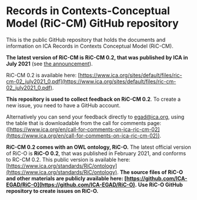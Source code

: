 # Records in Contexts-Conceptual Model (RiC-CM) GitHub repository

This is the public GitHub repository that holds the documents and information on ICA Records in Contexts Conceptual Model (RiC-CM).

**The latest version of RiC-CM is RiC-CM 0.2, that was published by ICA in July 2021** (see [the announcement](https://www.ica.org/en/public-release-of-records-in-contexts-conceptual-model-02)).

RiC-CM 0.2 is available here: 
[https://www.ica.org/sites/default/files/ric-cm-02_july2021_0.pdf](https://www.ica.org/sites/default/files/ric-cm-02_july2021_0.pdf).

**This repository is used to collect feedback on RiC-CM 0.2**. To create a new issue, you need to have a GitHub account. 

Alternatively you can send your feedback directly to egad@ica.org, using the table that is downloadable from the call for comments page:
([https://www.ica.org/en/call-for-comments-on-ica-ric-cm-02](https://www.ica.org/en/call-for-comments-on-ica-ric-cm-02)).

**RiC-CM 0.2 comes with an OWL ontology, RiC-O.**
The latest official version of RiC-O is **RiC-O 0.2**, that was published in February 2021, and conforms to RC-CM 0.2.
This public version is available here:
[https://www.ica.org/standards/RiC/ontology](https://www.ica.org/standards/RiC/ontology).
**The source files of RiC-O and other materials are publicly available here: [https://github.com/ICA-EGAD/RiC-O](https://github.com/ICA-EGAD/RiC-O).**
**Use RiC-O GitHub repository to create issues on RiC-O.**

